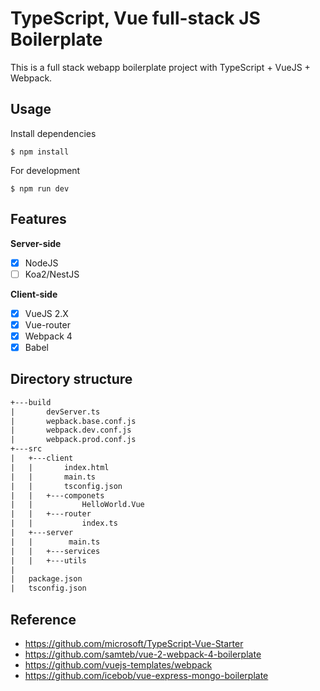 # TypeScript, Vue full-stack JS Boilerplate

This is a full stack webapp boilerplate project with TypeScript + VueJS + Webpack.

## Usage
Install dependencies
```shell
$ npm install
```
For development

```shell
$ npm run dev
```

## Features
**Server-side**

* [x] NodeJS
* [ ] Koa2/NestJS

**Client-side**
* [x] VueJS 2.X
* [x] Vue-router
* [x] Webpack 4
* [x] Babel

## Directory structure
```txt
+---build
|       devServer.ts
|       wepback.base.conf.js
|       webpack.dev.conf.js
|       webpack.prod.conf.js
+---src
|   +---client
|   |       index.html
|   |       main.ts
|   |       tsconfig.json
|   |   +---componets
|   |           HelloWorld.Vue
|   |   +---router
|   |           index.ts              
|   +---server
|   |        main.ts
|   |   +---services
|   |   +---utils
|
|   package.json
|   tsconfig.json
```

## Reference
- https://github.com/microsoft/TypeScript-Vue-Starter
- https://github.com/samteb/vue-2-webpack-4-boilerplate
- https://github.com/vuejs-templates/webpack
- https://github.com/icebob/vue-express-mongo-boilerplate
